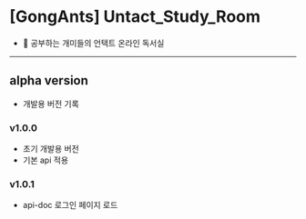 # [GongAnts] Untact_Study_Room
- 🐜 공부하는 개미들의 언택트 온라인 독서실

---
## alpha version
- 개발용 버전 기록

### v1.0.0 
- 초기 개발용 버전
- 기본 api 적용

### v1.0.1
- api-doc 로그인 페이지 로드
